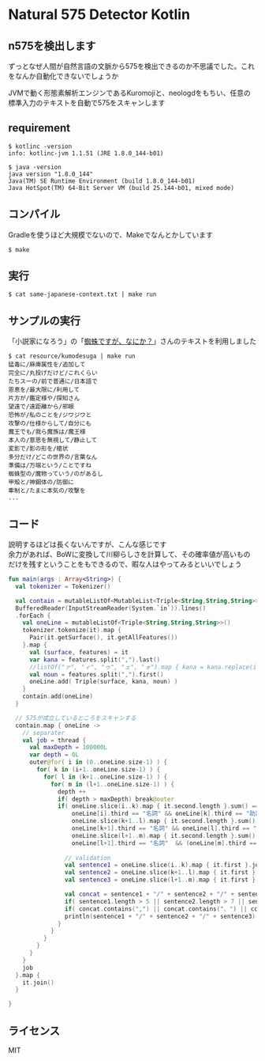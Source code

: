 # Natural 575 Detector Kotlin

## n575を検出します
ずっとなぜ人間が自然言語の文脈から575を検出できるのか不思議でした。これをなんか自動化できないでしょうか  

JVMで動く形態素解析エンジンであるKuromojiと、neologdをもちい、任意の標準入力のテキストを自動で575をスキャンします 

## requirement
```console
$ kotlinc -version
info: kotlinc-jvm 1.1.51 (JRE 1.8.0_144-b01)
```

```console
$ java -version
java version "1.8.0_144"
Java(TM) SE Runtime Environment (build 1.8.0_144-b01)
Java HotSpot(TM) 64-Bit Server VM (build 25.144-b01, mixed mode)
```

## コンパイル
Gradleを使うほど大規模でないので、Makeでなんとかしています  
```console
$ make
```

## 実行  
```console
$ cat same-japanese-context.txt | make run
```

## サンプルの実行
「小説家になろう」の「[蜘蛛ですが、なにか？](https://ncode.syosetu.com/n7975cr/)」さんのテキストを利用しました  
```console
$ cat resource/kumodesuga | make run
猛毒に/麻痺属性を/追加して
完全に/丸投げだけど/これくらい
たちスーの/前で普通に/日本語で
恩恵を/最大限に/利用して
片方が/鑑定様や/探知さん
望遠で/遠距離から/邪眼
恐怖が/私のことを/ジワジワと
攻撃の/仕様からして/自分にも
魔王でも/我ら魔族は/魔王様
本人の/意思を無視して/静止して
変影で/影の形を/槍状 
多分だけ/どこの世界の/言葉なん
準備は/万端という/ことですね
蜘蛛型の/魔物っていう/のがあるし
甲殻と/神鋼体の/防御に
牽制と/たまに本気の/攻撃を
...
```

## コード
説明するほどは長くないんですが、こんな感じです  
余力があれば、BoWに変換して川柳らしさを計算して、その確率値が高いものだけを残すということをもできるので、暇な人はやってみるといいでしょう

```kotlin
fun main(args : Array<String>) {
  val tokenizer = Tokenizer()

  val contain = mutableListOf<MutableList<Triple<String,String,String>>>()
  BufferedReader(InputStreamReader(System.`in`)).lines()
  .forEach { 
    val oneLine = mutableListOf<Triple<String,String,String>>()
    tokenizer.tokenize(it).map { 
      Pair(it.getSurface(), it.getAllFeatures()) 
    }.map {
      val (surface, features) = it 
      var kana = features.split(",").last()
      //listOf("ァ", "ィ", "ゥ", "ェ", "ォ").map { kana = kana.replace(it, "") }
      val noun = features.split(",").first()
      oneLine.add( Triple(surface, kana, noun) )
    }
    contain.add(oneLine)
  }

  // 575が成立しているところをスキャンする
  contain.map { oneLine ->
    // separater
    val job = thread {
      val maxDepth = 100000L
      var depth = 0L
      outer@for( i in (0..oneLine.size-1) ) {
        for( k in (i+1..oneLine.size-1) ) {
          for( l in (k+1..oneLine.size-1) ) {
            for( m in (l+1..oneLine.size-1) ) {
              depth ++
              if( depth > maxDepth) break@outer
              if( oneLine.slice(i..k).map { it.second.length }.sum() == 5 && 
                  oneLine[i].third == "名詞" && oneLine[k].third == "助詞" &&
                  oneLine.slice(k+1..l).map { it.second.length }.sum() == 7 &&  
                  oneLine[k+1].third == "名詞" && oneLine[l].third == "助詞" &&
                  oneLine.slice(l+1..m).map { it.second.length }.sum() == 5 && 
                  oneLine[l+1].third == "名詞"  && (oneLine[m].third == "助詞" || oneLine[m].third == "名詞" ) && oneLine.slice(l+1..m).size > 1 ) {
                
                // validation 
                val sentence1 = oneLine.slice(i..k).map { it.first }.joinToString("") 
                val sentence2 = oneLine.slice(k+1..l).map { it.first }.joinToString("")
                val sentence3 = oneLine.slice(l+1..m).map { it.first }.joinToString("")

                val concat = sentence1 + "/" + sentence2 + "/" + sentence3
                if( sentence1.length > 5 || sentence2.length > 7 || sentence3.length > 5) continue
                if( concat.contains(",") || concat.contains("、") || concat.contains("・") ) continue
                println(sentence1 + "/" + sentence2 + "/" + sentence3)
              }
            }
          }
        }
      }
    }
    job
  }.map {
    it.join()
  }

}
```

## ライセンス
MIT
